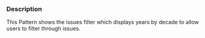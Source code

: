 ### Description
This Pattern shows the issues filter which displays years by decade to allow users to filter through issues.
